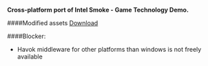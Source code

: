 **Cross-platform port of Intel Smoke - Game Technology Demo.**   

####Modified assets 
[Download](https://dl.dropboxusercontent.com/u/30267148/Smoke_nonversioned.7z)   

####Blocker:
-   Havok middleware for other platforms than windows is not freely available